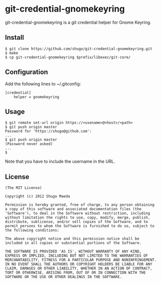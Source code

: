 git-credential-gnomekeyring
===========================

git-credential-gnomekeyring is a git credential helper for Gnome Keyring.

Install
-------

	$ git clone https://github.com/shugo/git-credential-gnomekeyring.git
	$ make
	$ cp git-credential-gnomekeyring $prefix/libexec/git-core/

Configuration
-------------

Add the following lines to ~/.gitconfig:

	[credential]
		helper = gnomekeyring

Usage
-----

	$ git remote set-url origin https://<usename>@<host>/<path>
	$ git push origin master
	Password for 'https://shugo@github.com': 
	...
	$ git push origin master
	(Password never asked)
	...
	$

Note that you have to include the username in the URL.

License
-------

	(The MIT License)

	Copyright (c) 2012 Shugo Maeda

	Permission is hereby granted, free of charge, to any person obtaining
	a copy of this software and associated documentation files (the
	'Software'), to deal in the Software without restriction, including
	without limitation the rights to use, copy, modify, merge, publish,
	distribute, sublicense, and/or sell copies of the Software, and to
	permit persons to whom the Software is furnished to do so, subject to
	the following conditions:

	The above copyright notice and this permission notice shall be
	included in all copies or substantial portions of the Software.

	THE SOFTWARE IS PROVIDED 'AS IS', WITHOUT WARRANTY OF ANY KIND,
	EXPRESS OR IMPLIED, INCLUDING BUT NOT LIMITED TO THE WARRANTIES OF
	MERCHANTABILITY, FITNESS FOR A PARTICULAR PURPOSE AND NONINFRINGEMENT.
	IN NO EVENT SHALL THE AUTHORS OR COPYRIGHT HOLDERS BE LIABLE FOR ANY
	CLAIM, DAMAGES OR OTHER LIABILITY, WHETHER IN AN ACTION OF CONTRACT,
	TORT OR OTHERWISE, ARISING FROM, OUT OF OR IN CONNECTION WITH THE
	SOFTWARE OR THE USE OR OTHER DEALINGS IN THE SOFTWARE.
